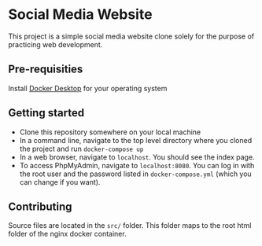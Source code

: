 # Social Media Website

This project is a simple social media website clone solely for the purpose of practicing web development.

## Pre-requisities

Install [Docker Desktop](https://www.docker.com/get-started) for your operating system

## Getting started

- Clone this repository somewhere on your local machine
- In a command line, navigate to the top level directory where you cloned the project and run `docker-compose up`
- In a web browser, navigate to `localhost`. You should see the index page.
- To access PhpMyAdmin, navigate to `localhost:8080`. You can log in with the root user and the password listed in `docker-compose.yml` (which you can change if you want).

## Contributing

Source files are located in the `src/` folder. This folder maps to the root html folder of the nginx docker container.